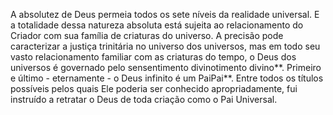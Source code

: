 ﻿A absolutez de Deus permeia todos os sete níveis da realidade universal. E a totalidade dessa natureza absoluta está sujeita ao relacionamento do Criador com sua família de criaturas do universo. A precisão pode caracterizar a justiça trinitária no universo dos universos, mas em todo seu vasto relacionamento familiar com as criaturas do tempo, o Deus dos universos é governado pelo sensentimento divinotimento divino**. Primeiro e último - eternamente - o Deus infinito é um PaiPai**. Entre todos os títulos possíveis pelos quais Ele poderia ser conhecido apropriadamente, fui instruído a retratar o Deus de toda criação como o Pai Universal.